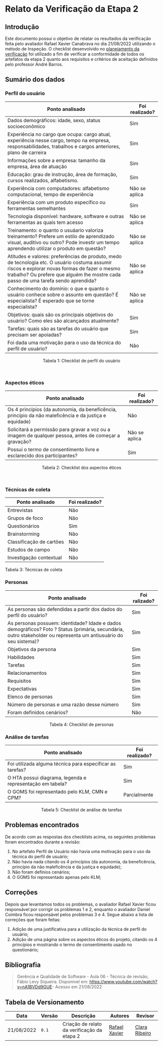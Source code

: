 # Relato da Verificação da Etapa 2

## Introdução

Este documento possui o objetivo de relatar os resultados da verificação feita pelo avaliador Rafael Xavier Canabrava no dia 21/08/2022 utilizando o método de Inspeção. O checklist desenvolvido no [planejamento da verificação](./planejamento.md) foi utilizado a fim de verificar a conformidade de todos os artefatos da etapa 2 quanto aos requisitos e critérios de aceitação definidos pelo professor André Barros.                                        

## Sumário dos dados

### Perfil do usuário

| Ponto analisado | Foi realizado? | 
| ---- | ---- |
| Dados demográficos: idade, sexo, status socioeconômico | Sim
| Experiência no cargo que ocupa: cargo atual, experiência nesse cargo, tempo na empresa, responsabilidades, trabalhos e cargos anteriores, plano de carreira | Sim
| Informações sobre a empresa: tamanho da empresa, área de atuação | Sim
| Educação: grau de instrução, área de formação, cursos realizados, alfabetismo. | Sim
| Experiência com computadores: alfabetismo computacional, tempo de experiência | Não se aplica
| Experiência com um produto específico ou ferramentas semelhantes | Sim
| Tecnologia disponível: hardware, software e outras ferramentas as quais tem acesso  | Não se aplica 
| Treinamento: o quanto o usuáario valoriza treinamento? Prefere um estilo de aprendizado visual, auditivo ou outro? Pode investir um tempo aprendendo utilizar o produto em questão? | Não se aplica
| Atitudes e valores: preferências de produto, medo de tecnologia etc. O usuário costuma assumir riscos e explorar novas formas de fazer o mesmo trabalho? Ou prefere que alguém lhe mostre cada passo de uma tarefa sendo aprendida? | Não se aplica
| Conhecimento do domínio: o que e quanto o usuário conhece sobre o assunto em questão? É especialista? É esperado que se torne especialista?  | Não se aplica
| Objetivos: quais são os principais objetivos do usuário? Como eles são alcançados atualmente? | Sim
| Tarefas: quais são as tarefas do usuário que precisam ser apoiadas? | Sim
| Foi dada uma motivação para o uso da técnica do perfil de usuário? | Não

<div style="text-align: center">
<p>Tabela 1: Checklist de perfil do usuário</p>
</br>
</div>

### Aspectos éticos

| Ponto analisado | Foi realizado?
| ---- | ---- |
| Os 4 princípios (da autonomia, da beneficência, princípio da não maleficência e da justiça e equidade) |  Não
| Solicitará a permissão para gravar a voz ou a imagem de qualquer pessoa, antes de começar a gravação? | Não se aplica
| Possui o termo de consentimento livre e esclarecido dos participantes? | Sim

<div style="text-align: center">
<p>Tabela 2: Checklist dos aspectos éticos</p>
</br>
</div>

### Técnicas de coleta

| Ponto analisado | Foi realizado?
| ---- | ---- |
| Entrevistas | Não
| Grupos de foco | Não
| Questionários | Sim
| Brainstorming | Não
| Classificação de cartões | Não
| Estudos de campo | Não
| Investigação contextual | Não

<div style="text-align: left">
<p>Tabela 3: Técnicas de coleta</p>
</div>

### Personas

| Ponto analisado | Foi ralizado?
| ---- | ---- |
| As personas são defendidas a partir dos dados do perfil do usuário? | Sim
| As personas possuem: identidade? Idade e dados demográficos? Foto ? Status (primária, secundária, outro stakeholder ou representa um antiusuário do seu sistema)? | Sim
| Objetivos da persona | Sim
| Habilidades | Sim
| Tarefas | Sim
| Relacionamentos | Sim
| Requisitos | Sim
| Expectativas | Sim
| Elenco de personas | Sim
| Número de personas e uma razão desse número | Sim
| Foram definidos cenários? | Não

<div style="text-align: center">
<p>Tabela 4: Checklist de personas</p>
</div>

### Análise de tarefas

| Ponto analisado | Foi realizado?
| ---- | ---- |
| Foi utilizada alguma técnica para especificar as tarefas? | Sim
| O HTA possui diagrama, legenda e representação em tabela? | Sim
| O GOMS foi representado pelo KLM, CMN e CPM? | Parcialmente

<div style="text-align: center">
<p>Tabela 5: Checklist de análise de tarefas</p>
</div>


## Problemas encontrados

De acordo com as respostas dos checklists acima, os seguintes problemas foram encontrados durante a revisão:

1. No artefato Perfil de Usuário não havia uma motivação para o uso da técnica do perfil de usuário;
2. Não havia nada citando os 4 princípios (da autonomia, da beneficência, princípio da não maleficência e da justiça e equidade);
3. Não foram definios cenários;
4. O GOMS foi representado apenas pelo KLM;

## Correções

Depois que levantamos todos os problemas, o avaliador Rafael Xavier ficou responsável por corrigir os problemas 1 e 2, enquanto o avaliador Daniel Coimbra ficou responsável pelos problemas 3 e 4. Segue abaixo a lista de correções que foram feitas:

1. Adição de uma justificativa para a utilização da técnica de perfil do usuário;
2. Adição de uma página sobre os aspectos éticos do projeto, citando os 4 princípios e mostrando o termo de consentimento usado no questionário;

## Bibliografia
> Gerência e Qualidade de Software - Aula 06 - Técnica de revisão, Fábio Levy Siqueira. Disponível em: <https://www.youtube.com/watch?v=nA1BVDd9GUE>- Acesso em 21/08/2022

## Tabela de Versionamento

| Data | Versão | Descrição | Autores | Revisor |
| ---- | ------ | --------- | ----- | ------- |
| 21/08/2022 | `0.1`  | Criação de relato da verificação da etapa 2 | [Rafael Xavier](https://github.com/rafaelxavierr) | [Clara Ribeiro](https://github.com/clara-ribeiro)